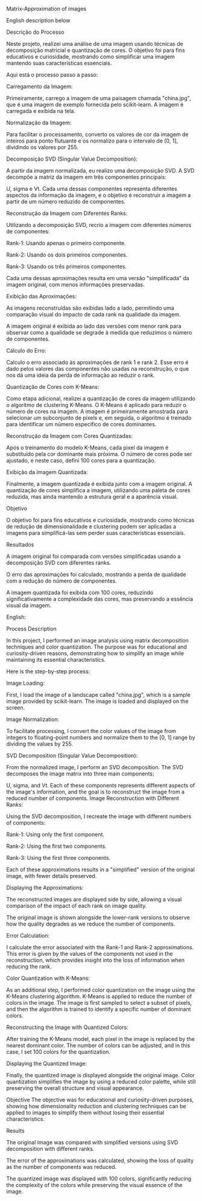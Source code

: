 Matrix-Approximation of images

English description below

Descrição do Processo

Neste projeto, realizei uma análise de uma imagem usando técnicas de decomposição matricial e quantização de cores. 
O objetivo foi para fins educativos e curiosidade, mostrando como simplificar uma imagem mantendo suas características essenciais. 

Aqui está o processo passo a passo:

Carregamento da Imagem: 

Primeiramente, carrego a imagem de uma paisagem chamada "china.jpg", que é uma imagem de exemplo fornecida pelo scikit-learn. A imagem é carregada e exibida na tela.

Normalização da Imagem: 

Para facilitar o processamento, converto os valores de cor da imagem de inteiros para ponto flutuante e os normalizo para o intervalo de [0, 1], dividindo os valores por 255.

Decomposição SVD (Singular Value Decomposition): 

A partir da imagem normalizada, eu realizo uma decomposição SVD. A SVD decompõe a matriz da imagem em três componentes principais: 

U, sigma e Vt. Cada uma dessas componentes representa diferentes aspectos da informação da imagem, e o objetivo é reconstruir a imagem a partir de um número reduzido de componentes.

Reconstrução da Imagem com Diferentes Ranks: 

Utilizando a decomposição SVD, recrio a imagem com diferentes números de componentes:

Rank-1: Usando apenas o primeiro componente.

Rank-2: Usando os dois primeiros componentes.

Rank-3: Usando os três primeiros componentes.

Cada uma dessas aproximações resulta em uma versão "simplificada" da imagem original, com menos informações preservadas.

Exibição das Aproximações: 

As imagens reconstruídas são exibidas lado a lado, permitindo uma comparação visual do impacto de cada rank na qualidade da imagem.

A imagem original é exibida ao lado das versões com menor rank para observar como a qualidade se degrade à medida que reduzimos o número de componentes.

Cálculo do Erro: 

Calculo o erro associado às aproximações de rank 1 e rank 2. Esse erro é dado pelos valores das componentes não usadas na reconstrução, 
o que nos dá uma ideia da perda de informação ao reduzir o rank.

Quantização de Cores com K-Means: 

Como etapa adicional, realizei a quantização de cores da imagem utilizando o algoritmo de clustering K-Means. 
O K-Means é aplicado para reduzir o número de cores na imagem. A imagem é primeiramente amostrada para selecionar um subconjunto de pixels e, 
em seguida, o algoritmo é treinado para identificar um número específico de cores dominantes.

Reconstrução da Imagem com Cores Quantizadas: 

Após o treinamento do modelo K-Means, cada pixel da imagem é substituído pela cor dominante mais próxima. 
O número de cores pode ser ajustado, e neste caso, defini 100 cores para a quantização.

Exibição da Imagem Quantizada: 

Finalmente, a imagem quantizada é exibida junto com a imagem original. A quantização de cores simplifica a imagem, 
utilizando uma paleta de cores reduzida, mas ainda mantendo a estrutura geral e a aparência visual.

Objetivo

O objetivo foi para fins educativos e curiosidade, 
mostrando como técnicas de redução de dimensionalidade e clustering podem ser aplicadas a imagens para simplificá-las sem perder suas características essenciais. 


Resultados

A imagem original foi comparada com versões simplificadas usando a decomposição SVD com diferentes ranks.

O erro das aproximações foi calculado, mostrando a perda de qualidade com a redução do número de componentes.

A imagem quantizada foi exibida com 100 cores, reduzindo significativamente a complexidade das cores, mas preservando a essência visual da imagem.






English:

Process Description

In this project, I performed an image analysis using matrix decomposition techniques and color quantization. 
The purpose was for educational and curiosity-driven reasons, demonstrating how to simplify an image while maintaining its essential characteristics.

Here is the step-by-step process:

Image Loading:

First, I load the image of a landscape called "china.jpg", which is a sample image provided by scikit-learn. The image is loaded and displayed on the screen.

Image Normalization:

To facilitate processing, I convert the color values of the image from integers to floating-point numbers and normalize them to the [0, 1] range by dividing the values by 255.

SVD Decomposition (Singular Value Decomposition):

From the normalized image, I perform an SVD decomposition. The SVD decomposes the image matrix into three main components:

U, sigma, and Vt. Each of these components represents different aspects of the image's information, and the goal is to reconstruct the image from a reduced number of components.
Image Reconstruction with Different Ranks:

Using the SVD decomposition, I recreate the image with different numbers of components:

Rank-1: Using only the first component.

Rank-2: Using the first two components.

Rank-3: Using the first three components.

Each of these approximations results in a "simplified" version of the original image, with fewer details preserved.

Displaying the Approximations:

The reconstructed images are displayed side by side, allowing a visual comparison of the impact of each rank on image quality.

The original image is shown alongside the lower-rank versions to observe how the quality degrades as we reduce the number of components.

Error Calculation:

I calculate the error associated with the Rank-1 and Rank-2 approximations. This error is given by the values of the components not used in the reconstruction, which provides insight into the loss of information when reducing the rank.

Color Quantization with K-Means:

As an additional step, I performed color quantization on the image using the K-Means clustering algorithm. K-Means is applied to reduce the number of colors in the image. The image is first sampled to select a subset of pixels, and then the algorithm is trained to identify a specific number of dominant colors.

Reconstructing the Image with Quantized Colors:

After training the K-Means model, each pixel in the image is replaced by the nearest dominant color. The number of colors can be adjusted, and in this case, I set 100 colors for the quantization.

Displaying the Quantized Image:

Finally, the quantized image is displayed alongside the original image. Color quantization simplifies the image by using a reduced color palette, while still preserving the overall structure and visual appearance.

Objective
The objective was for educational and curiosity-driven purposes, showing how dimensionality reduction and clustering techniques can be applied to images to simplify them without losing their essential characteristics.

Results

The original image was compared with simplified versions using SVD decomposition with different ranks.

The error of the approximations was calculated, showing the loss of quality as the number of components was reduced.

The quantized image was displayed with 100 colors, significantly reducing the complexity of the colors while preserving the visual essence of the image.
